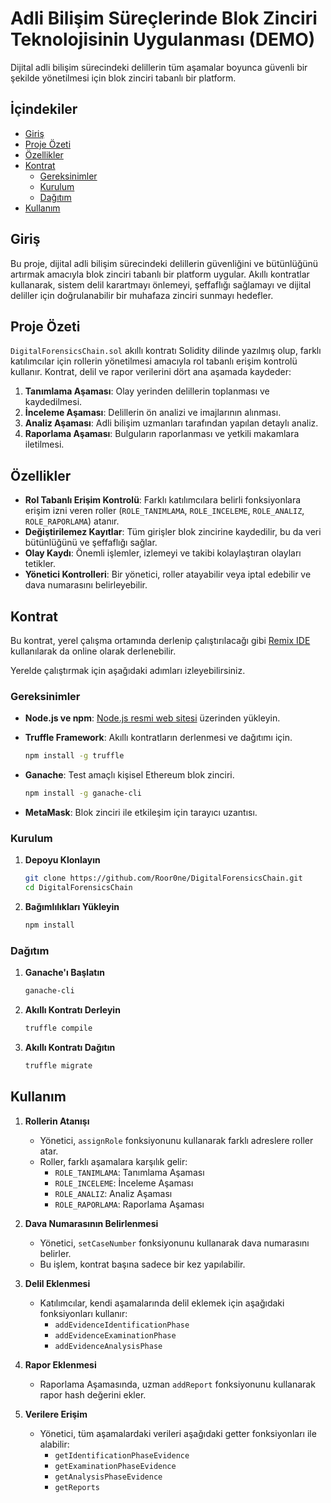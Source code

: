 # Adli Bilişim Süreçlerinde Blok Zinciri Teknolojisinin Uygulanması (DEMO)

Dijital adli bilişim sürecindeki delillerin tüm aşamalar boyunca güvenli bir şekilde yönetilmesi için blok zinciri tabanlı bir platform.

## İçindekiler

- [Giriş](#giriş)
- [Proje Özeti](#proje-özeti)
- [Özellikler](#özellikler)
- [Kontrat](#kontrat)
  - [Gereksinimler](#gereksinimler)
  - [Kurulum](#kurulum)
  - [Dağıtım](#dağıtım)
- [Kullanım](#kullanım)

## Giriş

Bu proje, dijital adli bilişim sürecindeki delillerin güvenliğini ve bütünlüğünü artırmak amacıyla blok zinciri tabanlı bir platform uygular. Akıllı kontratlar kullanarak, sistem delil karartmayı önlemeyi, şeffaflığı sağlamayı ve dijital deliller için doğrulanabilir bir muhafaza zinciri sunmayı hedefler.

## Proje Özeti

`DigitalForensicsChain.sol` akıllı kontratı Solidity dilinde yazılmış olup, farklı katılımcılar için rollerin yönetilmesi amacıyla rol tabanlı erişim kontrolü kullanır. Kontrat, delil ve rapor verilerini dört ana aşamada kaydeder:

1. **Tanımlama Aşaması**: Olay yerinden delillerin toplanması ve kaydedilmesi.
2. **İnceleme Aşaması**: Delillerin ön analizi ve imajlarının alınması.
3. **Analiz Aşaması**: Adli bilişim uzmanları tarafından yapılan detaylı analiz.
4. **Raporlama Aşaması**: Bulguların raporlanması ve yetkili makamlara iletilmesi.

## Özellikler

- **Rol Tabanlı Erişim Kontrolü**: Farklı katılımcılara belirli fonksiyonlara erişim izni veren roller (`ROLE_TANIMLAMA`, `ROLE_INCELEME`, `ROLE_ANALIZ`, `ROLE_RAPORLAMA`) atanır.
- **Değiştirilemez Kayıtlar**: Tüm girişler blok zincirine kaydedilir, bu da veri bütünlüğünü ve şeffaflığı sağlar.
- **Olay Kaydı**: Önemli işlemler, izlemeyi ve takibi kolaylaştıran olayları tetikler.
- **Yönetici Kontrolleri**: Bir yönetici, roller atayabilir veya iptal edebilir ve dava numarasını belirleyebilir.

## Kontrat

Bu kontrat, yerel çalışma ortamında derlenip çalıştırılacağı gibi [Remix IDE](https://remix.ethereum.org/) kullanılarak da online olarak derlenebilir.

Yerelde çalıştırmak için aşağıdaki adımları izleyebilirsiniz.

### Gereksinimler

- **Node.js ve npm**: [Node.js resmi web sitesi](https://nodejs.org/) üzerinden yükleyin.
- **Truffle Framework**: Akıllı kontratların derlenmesi ve dağıtımı için.

  ```bash
  npm install -g truffle
  ```

- **Ganache**: Test amaçlı kişisel Ethereum blok zinciri.

  ```bash
  npm install -g ganache-cli
  ```

- **MetaMask**: Blok zinciri ile etkileşim için tarayıcı uzantısı.

### Kurulum

1. **Depoyu Klonlayın**

   ```bash
   git clone https://github.com/Roor0ne/DigitalForensicsChain.git
   cd DigitalForensicsChain
   ```

2. **Bağımlılıkları Yükleyin**

   ```bash
   npm install
   ```

### Dağıtım

1. **Ganache'ı Başlatın**

   ```bash
   ganache-cli
   ```

2. **Akıllı Kontratı Derleyin**

   ```bash
   truffle compile
   ```

3. **Akıllı Kontratı Dağıtın**

   ```bash
   truffle migrate
   ```

## Kullanım

1. **Rollerin Atanışı**

   - Yönetici, `assignRole` fonksiyonunu kullanarak farklı adreslere roller atar.
   - Roller, farklı aşamalara karşılık gelir:
     - `ROLE_TANIMLAMA`: Tanımlama Aşaması
     - `ROLE_INCELEME`: İnceleme Aşaması
     - `ROLE_ANALIZ`: Analiz Aşaması
     - `ROLE_RAPORLAMA`: Raporlama Aşaması

2. **Dava Numarasının Belirlenmesi**

   - Yönetici, `setCaseNumber` fonksiyonunu kullanarak dava numarasını belirler.
   - Bu işlem, kontrat başına sadece bir kez yapılabilir.

3. **Delil Eklenmesi**

   - Katılımcılar, kendi aşamalarında delil eklemek için aşağıdaki fonksiyonları kullanır:
     - `addEvidenceIdentificationPhase`
     - `addEvidenceExaminationPhase`
     - `addEvidenceAnalysisPhase`

4. **Rapor Eklenmesi**

   - Raporlama Aşamasında, uzman `addReport` fonksiyonunu kullanarak rapor hash değerini ekler.

5. **Verilere Erişim**

   - Yönetici, tüm aşamalardaki verileri aşağıdaki getter fonksiyonları ile alabilir:
     - `getIdentificationPhaseEvidence`
     - `getExaminationPhaseEvidence`
     - `getAnalysisPhaseEvidence`
     - `getReports`

